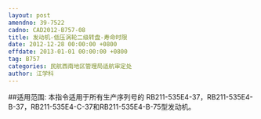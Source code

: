 ```yaml
---
layout: post
amendno: 39-7522
cadno: CAD2012-B757-08
title: 发动机-低压涡轮二级转盘-寿命时限
date: 2012-12-28 00:00:00 +0800
effdate: 2013-01-01 00:00:00 +0800
tag: B757
categories: 民航西南地区管理局适航审定处
author: 江学科
---
```


##适用范围:
本指令适用于所有生产序列号的 RB211-535E4-37，RB211-535E4-B-37，RB211-535E4-C-37和RB211-535E4-B-75型发动机。

